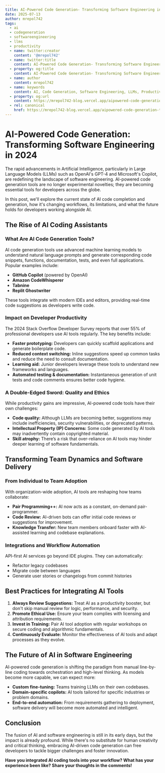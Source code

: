 ```yaml
---
title: AI-Powered Code Generation- Transforming Software Engineering in 2024
date: 2025-07-13
author: mrepol742
tags:
  - ai
  - codegeneration
  - softwareengineering
  - llms
  - productivity
  - name: twitter:creator
    content: '@mrepol742'
  - name: twitter:title
    content: AI-Powered Code Generation- Transforming Software Engineering in 2024
  - property: og:title
    content: AI-Powered Code Generation- Transforming Software Engineering in 2024
  - name: author
    content: mrepol742
  - name: keywords
    content: AI, Code Generation, Software Engineering, LLMs, Productivity
  - property: og:url
    content: https://mrepol742-blog.vercel.app/aipowered-code-generation-transforming-software-engineering-in-2024/
  - rel: canonical
    href: https://mrepol742-blog.vercel.app/aipowered-code-generation-transforming-software-engineering-in-2024/
---
```


# AI-Powered Code Generation: Transforming Software Engineering in 2024

The rapid advancements in Artificial Intelligence, particularly in Large Language Models (LLMs) such as OpenAI's GPT-4 and Microsoft's Copilot, are redefining the landscape of software engineering. AI-powered code generation tools are no longer experimental novelties; they are becoming essential tools for developers across the globe.

In this post, we'll explore the current state of AI code completion and generation, how it's changing workflows, its limitations, and what the future holds for developers working alongside AI.

## The Rise of AI Coding Assistants

### What Are AI Code Generation Tools?
AI code generation tools use advanced machine learning models to understand natural language prompts and generate corresponding code snippets, functions, documentation, tests, and even full applications. Popular examples include:

- **GitHub Copilot** (powered by OpenAI)
- **Amazon CodeWhisperer**
- **Tabnine**
- **Replit Ghostwriter**

These tools integrate with modern IDEs and editors, providing real-time code suggestions as developers write code.

### Impact on Developer Productivity
The 2024 Stack Overflow Developer Survey reports that over 55% of professional developers use AI tools regularly. The key benefits include:

- **Faster prototyping:** Developers can quickly scaffold applications and generate boilerplate code.
- **Reduced context switching:** Inline suggestions speed up common tasks and reduce the need to consult documentation.
- **Learning aid:** Junior developers leverage these tools to understand new frameworks and languages.
- **Automated testing & documentation:** Instantaneous generation of unit tests and code comments ensures better code hygiene.

### A Double-Edged Sword: Quality and Ethics
While productivity gains are impressive, AI-powered code tools have their own challenges:

- **Code quality:** Although LLMs are becoming better, suggestions may include inefficiencies, security vulnerabilities, or deprecated patterns.
- **Intellectual Property (IP) Concerns:** Some code generated by AI tools may inadvertently contain copyrighted material.
- **Skill atrophy:** There’s a risk that over-reliance on AI tools may hinder deeper learning of software fundamentals.

## Transforming Team Dynamics and Software Delivery

### From Individual to Team Adoption
With organization-wide adoption, AI tools are reshaping how teams collaborate:

- **Pair Programming++:** AI now acts as a constant, on-demand pair-programmer.
- **Code Review:** AI-driven bots can offer initial code reviews or suggestions for improvement.
- **Knowledge Transfer:** New team members onboard faster with AI-assisted learning and codebase explanations.

### Integrations and Workflow Automation
API-first AI services go beyond IDE plugins. They can automatically:

- Refactor legacy codebases
- Migrate code between languages
- Generate user stories or changelogs from commit histories

## Best Practices for Integrating AI Tools

1. **Always Review Suggestions:** Treat AI as a productivity booster, but don't skip manual review for logic, performance, and security.
2. **Promote Ethical Use:** Ensure your team complies with licensing and attribution requirements.
3. **Invest in Training:** Pair AI tool adoption with regular workshops on secure coding and algorithmic fundamentals.
4. **Continuously Evaluate:** Monitor the effectiveness of AI tools and adapt processes as they evolve.

## The Future of AI in Software Engineering
AI-powered code generation is shifting the paradigm from manual line-by-line coding towards orchestration and high-level thinking. As models become more capable, we can expect more:

- **Custom fine-tuning:** Teams training LLMs on their own codebases.
- **Domain-specific copilots:** AI tools tailored for specific industries or problem domains.
- **End-to-end automation:** From requirements gathering to deployment, software delivery will become more automated and intelligent.

## Conclusion

The fusion of AI and software engineering is still in its early days, but the impact is already profound. While there's no substitute for human creativity and critical thinking, embracing AI-driven code generation can free developers to tackle bigger challenges and foster innovation.

**Have you integrated AI coding tools into your workflow? What has your experience been like? Share your thoughts in the comments!**

